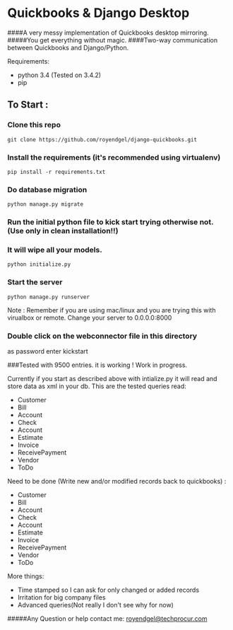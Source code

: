 Quickbooks & Django Desktop
===========================================

####A very messy implementation of Quickbooks desktop mirroring.
#####You get everything without magic.
####Two-way communication between Quickbooks and Django/Python.

Requirements:
 - python 3.4 (Tested on 3.4.2)
 - pip

## To Start :

### Clone this repo
`git clone https://github.com/royendgel/django-quickbooks.git`

### Install the requirements (it's recommended using virtualenv)
`pip install -r requirements.txt`

### Do database migration
`python manage.py migrate`

### Run the initial python file to kick start trying otherwise not. (Use only in clean installation!!)
### It will wipe all your models.
`python initialize.py`

### Start the server
`python manage.py runserver`

Note : Remember if you are using mac/linux and you are trying this with virualbox or remote.
Change your server to 0.0.0.0:8000

### Double click on the webconnector file in this directory
as password enter kickstart



###Tested with 9500 entries. it is working ! Work in progress.

Currently if you start as described above with intialize.py it will read and store data as xml in your db.
This are the tested queries read:

- Customer
- Bill
- Account
- Check
- Account
- Estimate
- Invoice
- ReceivePayment
- Vendor
- ToDo


Need to be done (Write new and/or modified records back to quickbooks) :

- Customer
- Bill
- Account
- Check
- Account
- Estimate
- Invoice
- ReceivePayment
- Vendor
- ToDo


More things:
- Time stamped so I can ask for only changed or added records
- Irritation for big company files
- Advanced queries(Not really I don't see why for now)

#####Any Question or help contact me: royendgel@techprocur.com